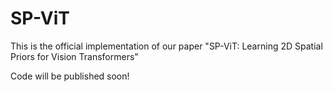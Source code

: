 # SP-ViT
This is the official implementation of our paper "SP-ViT: Learning 2D Spatial Priors for Vision Transformers"

Code will be published soon!
